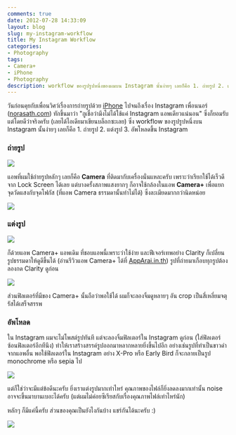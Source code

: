 ```yaml
---
comments: true
date: 2012-07-28 14:33:09
layout: blog
slug: my-instagram-workflow
title: My Instagram Workflow
categories:
- Photography
tags:
- Camera+
- iPhone
- Photography
description: workflow ของรูปรูปหนึ่งของผมบน Instagram นั้นง่ายๆ เลยก็คือ 1. ถ่ายรูป 2. แต่งรูป 3. อัพโหลดขึ้น Instagram
---
```


วันก่อนคุยกับเพื่อนวิศว์เรื่องการถ่ายรูปด้วย [iPhone](http://armno.in.th/2012/02/08/%e0%b8%aa%e0%b8%b1%e0%b9%88%e0%b8%87%e0%b8%8b%e0%b8%b7%e0%b9%89%e0%b8%ad-iphone-4s-%e0%b8%88%e0%b8%b2%e0%b8%81-apple-online-store/) ไปจนถึงเรื่อง Instagram เพื่อนนอร์ ([norasath.com](http://www.norasath.com/)) ทักขึ้นมาว่า "กูเชื่อว่ามึงไม่ได้ใช้แค่ Instagram แอพเดียวแน่นอน" ซึ่งก็ยอมรับแต่โดยดีว่าจริงครับ (เลยได้ไอเดียมาเขียนบล็อกซะเลย) ซึ่ง workflow ของรูปรูปหนึ่งบน Instagram นั้นง่ายๆ เลยก็คือ 1. ถ่ายรูป 2. แต่งรูป 3. อัพโหลดขึ้น Instagram

### ถ่ายรูป

[![](http://farm9.staticflickr.com/8027/7660127820_ea6c14fbbd_z.jpg)](http://www.flickr.com/photos/armno/7660127820/in/set-72157630783870084)

แอพที่ผมใช้ถ่ายรูปหลักๆ เลยก็คือ **Camera** ที่ติดมากับเครื่องนั่นแหละครับ เพราะว่าเรียกใช้ได้เร็วดีจาก Lock Screen ได้เลย แต่บางครั้งสภาพแสงยากๆ ก็อาจใช้กล้องในแอพ **Camera+** เพื่อแยกจุดวัดแสงกับจุดโฟกัส (ที่แอพ Camera ธรรมดานั้นทำไม่ได้) ซึ่งละเมียดมากกว่านิดหน่อย

[![](http://farm9.staticflickr.com/8433/7660133190_bbfd8a354c_z.jpg)](http://www.flickr.com/photos/armno/7660133190/in/set-72157630783870084/)

### แต่งรูป

[![](http://farm8.staticflickr.com/7248/7660133812_756c8360e0_z.jpg)](http://www.flickr.com/photos/armno/7660133812/in/set-72157630783870084/)

ก็ด้วยแอพ Camera+ แอพเดิม ที่ชอบแอพนี้เพราะว่าใช้ง่าย และฟีเจอร์เทพอย่าง Clarity ก็เปลี่ยนรูปธรรมดาให้ดูดีขึ้นได้ (อ่านรีวิวแอพ Camera+ ได้ที่ [AppArai.in.th](http://apparai.in.th/2012/04/%E0%B8%96%E0%B9%88%E0%B8%B2%E0%B8%A2-%E0%B9%81%E0%B8%95%E0%B9%88%E0%B8%87%E0%B8%A0%E0%B8%B2%E0%B8%9E%E0%B9%83%E0%B8%99-iphone-%E0%B8%94%E0%B9%89%E0%B8%A7%E0%B8%A2-camera/)) รูปที่ถ่ายมาเกือบทุกรูปต้องลองกด Clarity ดูก่อน

[![](http://farm9.staticflickr.com/8294/7660134578_2629533307_z.jpg)](http://www.flickr.com/photos/armno/7660134578/in/set-72157630783870084/)

ส่วนฟิลเตอร์ที่มีของ Camera+ นั้นถือว่าพอใช้ได้ ผมก็จะลองจิ้มดูหลายๆ อัน crop เป็นสี่เหลี่ยมจตุรัสได้เสร็จสรรพ

### อัพโหลด

ใน Instagram ผมจะไม่โพสต์รูปทันที แต่จะลองจิ้มฟิลเตอร์ใน Instagram ดูก่อน (ใส่ฟิลเตอร์ซ้อนฟิลเตอร์อีกทีนึง) ทำให้เราสร้างสรรค์รูปออกมาหลากหลายยิ่งขึ้นไปอีก อย่างเช่นรูปที่ทำเป็นขาวดำจากแอพอื่น พอใช้ฟิลเตอร์ใน Instagram อย่าง X-Pro หรือ Early Bird ก็จะกลายเป็นรูป monochrome หรือ sepia ไป

[![](http://farm8.staticflickr.com/7122/7660139688_17296fb5d0_z.jpg)](http://www.flickr.com/photos/armno/7660139688/in/set-72157630783870084/)

แต่ก็ใช่ว่าจะมีแต่ข้อดีนะครับ ยิ่งเราแต่งรูปมากเท่าไหร่ คุณภาพของไฟล์ก็ยิ่งลดลงมากเท่านั้น noise อาจจะขึ้นมาบานเบอะได้ครับ (แต่ผมไม่ค่อยซีเรียสกับเรื่องคุณภาพไฟล์เท่าไหร่นัก)

หลักๆ ก็มีแค่นี้ครับ ส่วนของคุณเป็นยังไงกันบ้าง แชร์กันได้นะครับ :)

[![](http://distilleryimage3.instagram.com/74d6d6d0d86511e1979222000a1e8aa2_7.jpg)](http://instagram.com/p/NnBSSwlWQf/)
